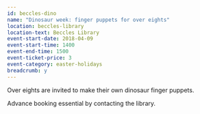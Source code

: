 ```yaml
---
id: beccles-dino
name: "Dinosaur week: finger puppets for over eights"
location: beccles-library
location-text: Beccles Library
event-start-date: 2018-04-09
event-start-time: 1400
event-end-time: 1500
event-ticket-price: 3
event-category: easter-holidays
breadcrumb: y
---
```


Over eights are invited to make their own dinosaur finger puppets.

Advance booking essential by contacting the library.
